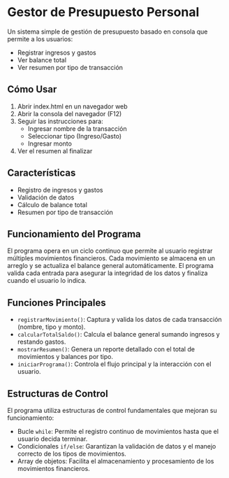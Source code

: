 # Gestor de Presupuesto Personal

Un sistema simple de gestión de presupuesto basado en consola que permite a los usuarios:
- Registrar ingresos y gastos
- Ver balance total
- Ver resumen por tipo de transacción

## Cómo Usar

1. Abrir index.html en un navegador web
2. Abrir la consola del navegador (F12)
3. Seguir las instrucciones para:
   - Ingresar nombre de la transacción
   - Seleccionar tipo (Ingreso/Gasto)
   - Ingresar monto
4. Ver el resumen al finalizar

## Características

- Registro de ingresos y gastos
- Validación de datos
- Cálculo de balance total
- Resumen por tipo de transacción

## Funcionamiento del Programa

El programa opera en un ciclo continuo que permite al usuario registrar múltiples movimientos financieros. Cada movimiento se almacena en un arreglo y se actualiza el balance general automáticamente. El programa valida cada entrada para asegurar la integridad de los datos y finaliza cuando el usuario lo indica.

## Funciones Principales

- `registrarMovimiento()`: Captura y valida los datos de cada transacción (nombre, tipo y monto).
- `calcularTotalSaldo()`: Calcula el balance general sumando ingresos y restando gastos.
- `mostrarResumen()`: Genera un reporte detallado con el total de movimientos y balances por tipo.
- `iniciarPrograma()`: Controla el flujo principal y la interacción con el usuario.

## Estructuras de Control

El programa utiliza estructuras de control fundamentales que mejoran su funcionamiento:
- Bucle `while`: Permite el registro continuo de movimientos hasta que el usuario decida terminar.
- Condicionales `if/else`: Garantizan la validación de datos y el manejo correcto de los tipos de movimientos.
- Array de objetos: Facilita el almacenamiento y procesamiento de los movimientos financieros.